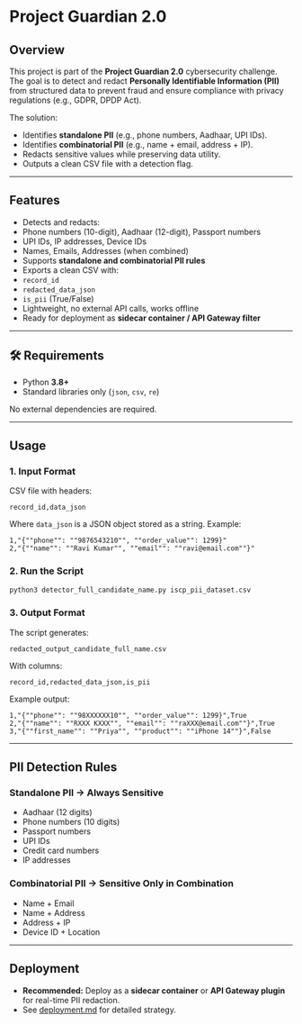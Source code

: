 # Project Guardian 2.0 

##  Overview
This project is part of the **Project Guardian 2.0** cybersecurity challenge.  
The goal is to detect and redact **Personally Identifiable Information (PII)** from structured data to prevent fraud and ensure compliance with privacy regulations (e.g., GDPR, DPDP Act).

The solution:
- Identifies **standalone PII** (e.g., phone numbers, Aadhaar, UPI IDs).
- Identifies **combinatorial PII** (e.g., name + email, address + IP).
- Redacts sensitive values while preserving data utility.
- Outputs a clean CSV file with a detection flag.

---

##  Features
-  Detects and redacts:
  - Phone numbers (10-digit), Aadhaar (12-digit), Passport numbers
  - UPI IDs, IP addresses, Device IDs
  - Names, Emails, Addresses (when combined)
-  Supports **standalone and combinatorial PII rules**
-  Exports a clean CSV with:
  - `record_id`
  - `redacted_data_json`
  - `is_pii` (True/False)
-  Lightweight, no external API calls, works offline
-  Ready for deployment as **sidecar container / API Gateway filter**

---

## 🛠️ Requirements
- Python **3.8+**
- Standard libraries only (`json`, `csv`, `re`)

No external dependencies are required.

---

##  Usage

### 1. Input Format
CSV file with headers:
```
record_id,data_json
```

Where `data_json` is a JSON object stored as a string. Example:
```
1,"{""phone"": ""9876543210"", ""order_value"": 1299}"
2,"{""name"": ""Ravi Kumar"", ""email"": ""ravi@email.com""}"
```

### 2. Run the Script
```bash
python3 detector_full_candidate_name.py iscp_pii_dataset.csv
```

### 3. Output Format
The script generates:
```
redacted_output_candidate_full_name.csv
```

With columns:
```
record_id,redacted_data_json,is_pii
```

Example output:
```
1,"{""phone"": ""98XXXXXX10"", ""order_value"": 1299}",True
2,"{""name"": ""RXXX KXXX"", ""email"": ""raXXX@email.com""}",True
3,"{""first_name"": ""Priya"", ""product"": ""iPhone 14""}",False
```

---

##  PII Detection Rules
### Standalone PII → Always Sensitive
- Aadhaar (12 digits)
- Phone numbers (10 digits)
- Passport numbers
- UPI IDs
- Credit card numbers
- IP addresses

### Combinatorial PII → Sensitive Only in Combination
- Name + Email
- Name + Address
- Address + IP
- Device ID + Location

---

##  Deployment
- **Recommended:** Deploy as a **sidecar container** or **API Gateway plugin** for real-time PII redaction.  
- See [deployment.md](deployment.md) for detailed strategy.
